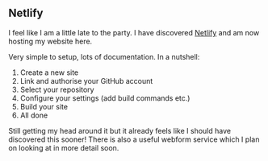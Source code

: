 ## Netlify

I feel like I am a little late to the party. I have discovered [Netlify](https://www.netlify.com/) and am now hosting my website here.

Very simple to setup, lots of documentation. In a nutshell:

1.  Create a new site
2.  Link and authorise your GitHub account
3.  Select your repository
4.  Configure your settings (add build commands etc.)
5.  Build your site
6.  All done

Still getting my head around it but it already feels like I should have discovered this sooner! There is also a useful webform service which I plan on looking at in more detail soon.